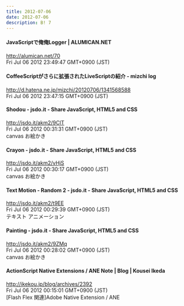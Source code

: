 ```yaml
---
title: 2012-07-06
date: 2012-07-06
description: B! 7
---
```


#### JavaScriptで俺俺Logger | ALUMICAN.NET
http://alumican.net/70<br>
Fri Jul 06 2012 23:49:47 GMT+0900 (JST)<br>


####  CoffeeScriptがさらに拡張されたLiveScriptの紹介 - mizchi log
http://d.hatena.ne.jp/mizchi/20120706/1341568588<br>
Fri Jul 06 2012 23:47:15 GMT+0900 (JST)<br>


#### Shodou - jsdo.it - Share JavaScript, HTML5 and CSS
http://jsdo.it/akm2/9ClT<br>
Fri Jul 06 2012 00:31:31 GMT+0900 (JST)<br>
canvas お絵かき


#### Crayon - jsdo.it - Share JavaScript, HTML5 and CSS
http://jsdo.it/akm2/vHjS<br>
Fri Jul 06 2012 00:30:17 GMT+0900 (JST)<br>
canvas お絵かき


#### Text Motion - Random 2 - jsdo.it - Share JavaScript, HTML5 and CSS
http://jsdo.it/akm2/t9EE<br>
Fri Jul 06 2012 00:29:39 GMT+0900 (JST)<br>
テキスト アニメーション


#### Painting - jsdo.it - Share JavaScript, HTML5 and CSS
http://jsdo.it/akm2/9ZMq<br>
Fri Jul 06 2012 00:28:02 GMT+0900 (JST)<br>
canvas お絵かき


####   ActionScript Native Extensions / ANE Note | Blog | Kousei Ikeda
http://ikekou.jp/blog/archives/2392<br>
Fri Jul 06 2012 00:15:01 GMT+0900 (JST)<br>
[Flash Flex 関連]Adobe Native Extension / ANE


